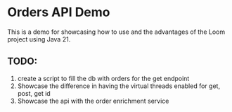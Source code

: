 # Orders API Demo
This is a demo for showcasing how to use and the advantages of the Loom project using Java 21.

## TODO:
1. create a script to fill the db with orders for the get endpoint
2. Showcase the difference in having the virtual threads enabled for get, post, get id
3. Showcase the api with the order enrichment service